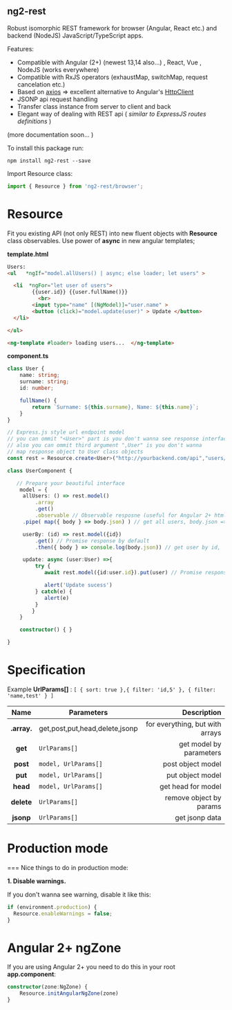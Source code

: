 
## ng2-rest ##

Robust isomorphic REST framework for browser (Angular, React etc.) and backend (NodeJS) JavaScript/TypeScript apps.

Features:
- Compatible with Angular (2+) (newest 13,14 also...) , React, Vue , NodeJS (works everywhere)
- Compatible with RxJS operators (exhaustMap, switchMap, request cancelation etc.)
- Based on [axios](https://axios-http.com/) => excellent alternative to  Angular's [HttpClient](https://angular.io/api/common/http/HttpClient)
- JSONP api request handling
- Transfer class instance from server to client and back
- Elegant way of dealing with REST api ( *similar to ExpressJS routes definitions* )

(more documentation soon... )

To install this package run:

    npm install ng2-rest --save

Import Resource class:
```ts
import { Resource } from 'ng2-rest/browser';
```

Resource
========

Fit you existing API (not only REST) into new fluent objects with **Resource** 
 class observables. Use power of **async** in new angular templates;

**template.html**  
```html
Users:
<ul   *ngIf="model.allUsers() | async; else loader; let users" >

  <li  *ngFor="let user of users"> 
  		{{user.id}} {{user.fullName()}} 
		  <br>
		<input type="name" [(NgModel)]="user.name" >
		<button (click)="model.update(user)" > Update </button>
  </li>

</ul>

<ng-template #loader> loading users...  </ng-template>

```
**component.ts**
```ts
class User {
	name: string;
	surname: string;
	id: number;

	fullName() {
		return `Surname: ${this.surname}, Name: ${this.name}`;
	}
}

// Express.js style url endpoint model
// you can ommit "<User>" part is you don't wanna see response interface
// also you can ommit third argument ",User" is you don't wanna
// map response object to User class objects
const rest = Resource.create<User>("http://yourbackend.com/api","users/:id",{'':User} )

class UserComponent {

   // Prepare your beautiful interface
    model = {
	 allUsers: () => rest.model()
		 .array
		 .get()
		 .observable // Observable resposne (useful for Angular 2+ html templates)
     .pipe( map({ body } => body.json) ) // get all users, body.json => User[] 

	 userBy: (id) => rest.model({id})
		 .get() // Promise response by default
		 .then({ body } => console.log(body.json)) // get user by id,  body.json => User

	 update: async (user:User) =>{
		 try {
			await rest.model({id:user.id}).put(user) // Promise response by default

			alert('Update sucess')
		 } catch(e) {
			alert(e)
		 }	
	 	}
    }

	constructor() { }

}
```

Specification
============
Example **UrlParams[]** :
 `[ { sort: true },{ filter: 'id,5' }, { filter: 'name,test' } ]` 
 
 
| Name | Parameters  | Description |
| :---: | --- | ---: |
| **.array.** | get,post,put,head,delete,jsonp |  for everything, but with arrays |
| **get** | `UrlParams[] ` |   get model by parameters  |
| **post** | `model, UrlParams[] ` |   post object model  |
| **put** | `model, UrlParams[]` |   put object model |
| **head** | `model, UrlParams[]` |   get head for model  |
| **delete** | `UrlParams[]` |   remove object by params |
| **jsonp** | `UrlParams[]` |   get jsonp data |



# Production mode
===
Nice things to do in production mode:

**1. Disable warnings.**

If you don't wanna see warning, disable it like this:
```ts
if (environment.production) {
  Resource.enableWarnings = false;
}
```

# Angular 2+ ngZone
If you are using Angular 2+ you need to do this in your root **app.component**:
```ts
constructor(zone:NgZone) {
    Resource.initAngularNgZone(zone)
}
```



